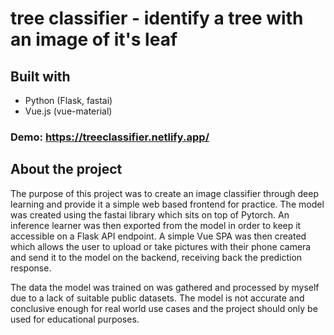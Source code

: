 # tree classifier - identify a tree with an image of it's leaf

## Built with

- Python (Flask, fastai)
- Vue.js (vue-material)

### Demo: https://treeclassifier.netlify.app/

## About the project

The purpose of this project was to create an image classifier through deep learning and provide it a simple web based frontend for practice. The model was created using the fastai library which sits on top of Pytorch. An inference learner was then exported from the model in order to keep it accessible on a Flask API endpoint. A simple Vue SPA was then created which allows the user to upload or take pictures with their phone camera and send it to the model on the backend, receiving back the prediction response.

The data the model was trained on was gathered and processed by myself due to a lack of suitable public datasets. The model is not accurate and conclusive enough for real world use cases and the project should only be used for educational purposes.

